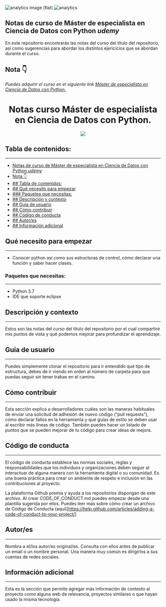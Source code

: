
![analytics image (flat)](https://raw.githubusercontent.com/vitr/google-analytics-beacon/master/static/badge-flat.gif)
![analytics](https://www.google-analytics.com/collect?v=1&cid=555&t=pageview&ec=repo&ea=open&dp=/Plantilla-de-repositorio/readme&dt=&tid=UA-4677001-16)

## Notas de curso de Máster de especialista en Ciencia de Datos con Python *udemy*
En este repositorio encontrarás las notas del curso del título del repositorio, así como sugerencias para abordar los distintos ejericicios que se abordan durante el curso. 

## Nota 👇


*Puedes adquirir el curso en el siguiente link [Máster de especialista en Ciencia de Datos con Python.](https://www.udemy.com/course/master-en-ciencia-de-datos-con-python/)*

<h1 align="center"> Notas curso Máster de especialista en Ciencia de Datos con Python.</h1>
<p align="center"> </p>
<p align="center"><img src="https://utec.edu.pe/sites/default/files/styles/blog_full/public/blog/800x400_3_0.jpg"/></p> 

## Tabla de contenidos:
---

- [Notas de curso de Máster de especialista en Ciencia de Datos con Python *udemy*](#notas-de-curso-de-máster-de-especialista-en-ciencia-de-datos-con-python-udemy)
- [Nota 👇](#nota-)
- [## Tabla de contenidos:](#-tabla-de-contenidos)
- [## Qué necesito para empezar](#-qué-necesito-para-empezar)
- [### Paquetes que necesitas:](#-paquetes-que-necesitas)
- [## Descripción y contexto](#-descripción-y-contexto)
- [## Guía de usuario](#-guía-de-usuario)
- [## Cómo contribuir](#-cómo-contribuir)
- [## Código de conducta](#-código-de-conducta)
- [## Autor/es](#-autores)
- [## Información adicional](#-información-adicional)

## Qué necesito para empezar
---
* Conocer python así como sus estructuras de control, cómo declarar una función y saber hacer clases.

### Paquetes que necesitas:
---
* Python 3.7
* IDE que soporte eclipse


## Descripción y contexto
---
Estos son las notas del curso del título del repositorio por el cual compartiré mis puntos de vista y qué podemos mejorar para profundizar el aprendizaje.

## Guía de usuario
---
Puedes simplemente clonar el repositorio para ir entendido qué tipo de estructura, debes de ir viendo en orden al número de carpeta para que puedas seguir sin tener trabas en el camino.
 	

## Cómo contribuir
---
Esta sección explica a desarrolladores cuáles son las maneras habituales de enviar una solicitud de adhesión de nuevo código (“pull requests”), cómo declarar fallos en la herramienta y qué guías de estilo se deben usar al escribir más líneas de código. También puedes hacer un listado de puntos que se pueden mejorar de tu código para crear ideas de mejora.

## Código de conducta 
---
El código de conducta establece las normas sociales, reglas y responsabilidades que los individuos y organizaciones deben seguir al interactuar de alguna manera con la herramienta digital o su comunidad. Es una buena práctica para crear un ambiente de respeto e inclusión en las contribuciones al proyecto. 

La plataforma Github premia y ayuda a los repositorios dispongan de este archivo. Al crear CODE_OF_CONDUCT.md puedes empezar desde una plantilla sugerida por ellos. Puedes leer más sobre cómo crear un archivo de Código de Conducta (aquí)[https://help.github.com/articles/adding-a-code-of-conduct-to-your-project/]

## Autor/es
---
Nombra a el/los autor/es original/es. Consulta con ellos antes de publicar un email o un nombre personal. Una manera muy común es dirigirlos a sus cuentas de redes sociales.

## Información adicional
---
Esta es la sección que permite agregar más información de contexto al proyecto como alguna web de relevancia, proyectos similares o que hayan usado la misma tecnología.


